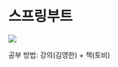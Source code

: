 # 스프링부트

![](https://images.velog.io/images/falling_star3/post/7eef0696-76c6-4dcb-858b-f91ef597eddc/%EC%8A%A4%ED%94%84%EB%A7%81%EB%B6%80%ED%8A%B8.JPG)


공부 방법: 강의(김영한) + 책(토비)



